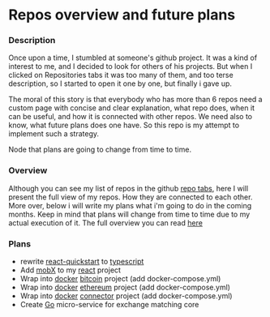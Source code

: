 # Repos overview and future plans

### Description

Once upon a time, I stumbled at someone's github project. It was a kind of interest to me, and I decided to look for others of his projects. But when I clicked on
Repositories tabs it was too many of them, and too terse description, so I started to open it one by one, but finally i gave up.

The moral of this story is that everybody who has more than 6 repos need a custom page with concise and clear explanation, what repo does, when it can be useful,
and how it is connected with other repos. We need also to know, what future plans does one have. So this repo is my attempt to implement such a strategy.

Node that plans are going to change from time to time.

### Overview

Although you can see my list of repos in the github [repo tabs](https://github.com/dgaydukov?tab=repositories), here I will present the full view of my repos.
How they are connected to each other. More over, below i will write my plans what i'm going to do in the coming months. Keep in mind that plans will change from time 
to time due to my actual execution of it.
The full overview you can read [here](https://github.com/dgaydukov/repos-overview-and-future-plans/blob/master/overview.md)

### Plans

* rewrite [react-quickstart](https://github.com/dgaydukov/react-quickstart) to [typescript](https://www.typescriptlang.org/docs/handbook/basic-types.html)
* Add [mobX](https://github.com/mobxjs/mobx) to my [react](https://github.com/dgaydukov/react-quickstart) project
* Wrap into [docker](https://docs.docker.com/get-started/part2/) [bitcoin](https://github.com/dgaydukov/nodejs-cce-blockchain-bitcoin) project (add docker-compose.yml)
* Wrap into [docker](https://docs.docker.com/get-started/part2/) [ethereum](https://github.com/dgaydukov/nodejs-cce-blockchain-ethereum) project (add docker-compose.yml)
* Wrap into [docker](https://docs.docker.com/get-started/part2/) [connector](https://github.com/dgaydukov/nodejs-cce-core-connector) project (add docker-compose.yml)
* Create [Go](https://github.com/golang/go) micro-service for exchange matching core